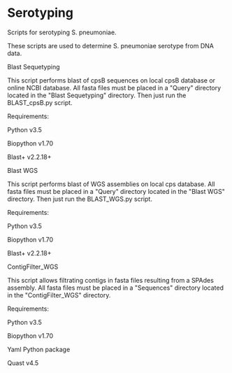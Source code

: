 # Serotyping
Scripts for serotyping S. pneumoniae.

These scripts are used to determine S. pneumoniae serotype from DNA data.

Blast Sequetyping

This script performs blast of cpsB sequences on local cpsB database or online NCBI database. All fasta files must be placed in a "Query" directory located in the "Blast Sequetyping" directory. Then just run the BLAST_cpsB.py script.


Requirements:

Python v3.5

Biopython v1.70

Blast+ v2.2.18+


Blast WGS

This script performs blast of WGS assemblies on local cps database. All fasta files must be placed in a "Query" directory located in the "Blast WGS" directory. Then just run the BLAST_WGS.py script.

Requirements:

Python v3.5

Biopython v1.70

Blast+ v2.2.18+


ContigFilter_WGS

This script allows filtrating contigs in fasta files resulting from a SPAdes assembly. All fasta files must be placed in a "Sequences" directory located in the "ContigFilter_WGS" directory.


Requirements:

Python v3.5

Biopython v1.70

Yaml Python package

Quast v4.5

